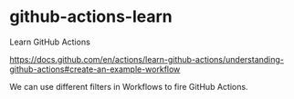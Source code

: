 # github-actions-learn
Learn GitHub Actions

https://docs.github.com/en/actions/learn-github-actions/understanding-github-actions#create-an-example-workflow

We can use different filters in Workflows to fire GitHub Actions.